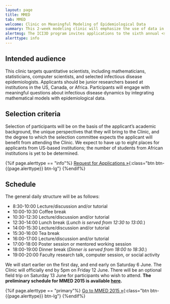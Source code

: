 ```yaml
---
layout: page
title: MMED
tab: MMED
welcome: Clinic on Meaningful Modeling of Epidemiological Data
summary: This 2­‐week modeling clinic will emphasize the use of data in understanding infectious disease dynamics. The Clinic will bring together graduate students, postdoctoral students, and researchers from North America and Africa, with the goal of engaging participants in epidemiological modeling projects that use real data to grapple with practical questions in a meaningful way.
alertmsg: The ICI3D program invites applications to the sixth annual <strong>Clinic on the Meaningful Modeling of Epidemiological Data (MMED)</strong>, which will be held June 1-12, 2015 at the African Institute for Mathematical Science in Muizenberg, South Africa.
alerttype: info
---
```


## Intended audience

This clinic targets quantitative scientists, including mathematicians, statisticians, computer scientists, and selected infectious disease epidemiologists. Applicants should be junior researchers based at institutions in the US, Canada, or Africa. Participants will engage with meaningful questions about infectious disease dynamics by integrating mathematical models with epidemiological data.

## Selection criteria

Selection of participants will be on the basis of the applicant’s academic background, the unique perspectives that they will bring to the Clinic, and the degree to which the selection committee expects the applicant will benefit from attending the Clinic. We expect to have up to eight places for applicants from US-based institutions; the number of students from African institutions is yet to be determined.

{%if page.alerttype == "info"%}
[Request for Applications »](./rfa.html "Request for Applications"){:class="btn btn-{{page.alerttype}} btn-lg"}
{%endif%}

## Schedule

The general daily structure will be as follows:

- 8:30-10:00 Lecture/discussion and/or tutorial
- 10:00-10:30 Coffee break
- 10:30-12:30 Lecture/discussion and/or tutorial
- 12:30-14:00 Lunch break (*Lunch is served from 12:30 to 13:00.*)
- 14:00-15:30 Lecture/discussion and/or tutorial
- 15:30-16:00 Tea break
- 16:00-17:00 Lecture/discussion and/or tutorial
- 17:00-18:00 Poster session or mentored working session
- 18:00-19:00 Dinner break (*Dinner is served from 18:00 to 18:30.*)
- 19:00-20:00 Faculty research talk, computer session, or social activity

We will start earlier on the first day, and end early on Saturday 6 June. The Clinic will officially end by 5pm on Friday 12 June. There will be an optional field trip on Saturday 13 June for participants who wish to attend. **The preliminary schedule for MMED 2015 is available [here](./schedule/ "MMEDD 2015 schedule").**

{%if page.alerttype == "primary"%}
[Go to MMED 2015 »](http://mmed2015.ici3d.org/ "MMED 2015"){:class="btn btn-{{page.alerttype}} btn-lg"}
{%endif%}
